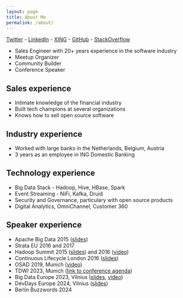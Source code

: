 ```yaml
---
layout: page
title: About Me
permalink: /about/
---
```


[Twitter](https://twitter.com/Hellmar_Becker) - [LinkedIn](https://www.linkedin.com/in/hellmarbecker/) - [XING](https://www.xing.com/profile/Hellmar_Becker/cv) - [GitHub](https://github.com/hellmarbecker) - [StackOverflow](https://stackoverflow.com/users/5334131/hellmar-becker)

- Sales Engineer with 20+ years experience in the software industry
- Meetup Organizer
- Community Builder
- Conference Speaker

## Sales experience

- Intimate knowledge of the financial industry
- Built tech champions at several organizations
- Knows how to sell open source software

## Industry experience

- Worked with large banks in the Netherlands, Belgium, Austria
- 3 years as an employee in ING Domestic Banking

## Technology experience

- Big Data Stack - Hadoop, Hive, HBase, Spark
- Event Streaming - NiFi, Kafka, Druid
- Security and Governance, particulary with open source products
- Digital Analytics, OmniChannel, Customer 360

## Speaker experience

- Apache Big Data 2015 ([slides](https://events17.linuxfoundation.org/sites/events/files/slides/Securing%20Hadoop%20in%20an%20enterprise%20context.pdf))
- Strata EU 2016 and 2017
- Hadoop Summit 2015 ([slides](https://www.slideshare.net/Hadoop_Summit/destroying-data-silos)) and 2016 ([video](https://www.youtube.com/watch?v=qBsGWhuVyuU))
- Continuous Lifecycle London 2016 ([slides](https://www.slideshare.net/hellmar/automate-hadoop-cluster-deployment-in-a-banking-ecosystem))
- OSAD 2019, Munich ([video](https://www.youtube.com/watch?v=bhyGBg70IK4))
- TDWI 2023, Munich ([link to conference agenda](https://www.tdwi-konferenz.de/tdwi-2023/programm/konferenzprogramm#item-6549))
- Big Data Europe 2023, Vilnius ([slides](https://noti.st/hellmarbecker/BCCqzW/building-an-event-analytics-pipeline-with-kafka-ksqldb-and-druid), [video](https://www.youtube.com/watch?v=5khiYXBMhxE))
- DevDays Europe 2024, Vilnius ([slides](https://noti.st/hellmarbecker/faz1Qj/lets-do-data-lineage-in-kafka-flink-and-druid-by-tracking-aircraft))
- Berlin Buzzwords 2024
